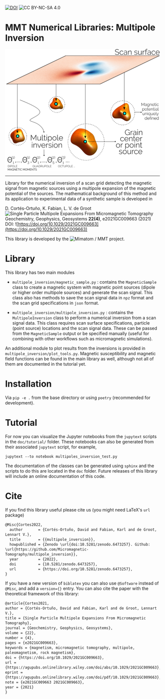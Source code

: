 [![DOI](https://zenodo.org/badge/DOI/10.5281/zenodo.6473257.svg)](https://doi.org/10.5281/zenodo.6473257)
![CC BY-NC-SA 4.0][cc-by-nc-sa-shield]

[cc-by-nc-sa-shield]: https://img.shields.io/badge/License-CC%20BY--NC--SA%204.0-lightgrey.svg

# MMT Numerical Libraries: Multipole Inversion

![](doc/images/multipoles.png)

---

Library for the numerical inversion of a scan grid detecting the magnetic
signal from magnetic sources using a multipole expansion of the magnetic
potential of the sources. The mathematical background of this method and its
application to experimental data of a synthetic sample is developed in

D. Cortés-Ortuño, K. Fabian, L. V. de Groot
![Single Particle Multipole Expansions From Micromagnetic Tomography](https://agupubs.onlinelibrary.wiley.com/doi/abs/10.1029/2021GC009663)
Geochemistry, Geophysics, Geosystems **22(4)**, e2021GC009663 (2021)
DOI: ![https://doi.org/10.1029/2021GC009663](https://doi.org/10.1029/2021GC009663)

This library is developed by the ![Mimatom / MMT](https://mimatom.org/) project.

# Library

This library has two main modules

- `multipole_inversion/magnetic_sample.py` : contains the `MagneticSample`
  class to create a magnetic system with magnetic point sources (dipole or
  higher order multipole sources) and generate the scan signal. This class also
  has methods to save the scan signal data in `npz` format and the scan grid
  specifications in `json` format.

- `multipole_inversion/multipole_inversion.py` : contains the
  `MultipoleInversion` class to perform a numerical inversion from a scan
  signal data. This class requires scan surface specifications, particle (point
  source) locations and the scan signal data. These can be passed from the
  `MagneticSample` output or be specified manually (useful for combining with
  other workflows such as micromagnetic simulations).

An additional module to plot results from the inversions is provided in
`multipole_inversion/plot_tools.py`. Magnetic susceptibility and magnetic field
functions can be found in the main library as well, although not all of them
are documented in the tutorial yet.

# Installation

Via `pip -e .` from the base directory or using `poetry` (recommended for
development).

# Tutorial

For now you can visualize the Jupyter notebooks from the `jupytext` scripts in
the `doc/tutorial/` folder. These notebooks can also be generated from their associated `jupytext` script, for example,

```
jupytext --to notebook multipoles_inversion_test.py 
```

The documentation of the classes can be generated using `sphinx` and the
scripts to do this are located in the `doc` folder. Future releases of this
library will include an online documentation of this code.

# Cite

If you find this library useful please cite us (you might need LaTeX's
`url` package)

    @Misc{Cortes2022,
      author       = {Cortés-Ortuño, David and Fabian, Karl and de Groot, Lennart V.},
      title        = {{multipole_inversion}},
      howpublished = {Zenodo \url{doi:10.5281/zenodo.6473257}. Github: \url{https://github.com/Micromagnetic-Tomography/multipole_inversion}},
      year         = {2022},
      doi          = {10.5281/zenodo.6473257},
      url          = {https://doi.org/10.5281/zenodo.6473257},
    }

If you have a new version of `biblatex` you can also use `@Software` instead of 
`@Misc`, and add a `version={}` entry. You can also cite the paper with the
theoretical framework of this library:


    @article{Cortes2021,
    author = {Cortés-Ortuño, David and Fabian, Karl and de Groot, Lennart V.},
    title = {Single Particle Multipole Expansions From Micromagnetic Tomography},
    journal = {Geochemistry, Geophysics, Geosystems},
    volume = {22},
    number = {4},
    pages = {e2021GC009663},
    keywords = {magnetism, micromagnetic tomography, multipole, paleomagnetism, rock magnetism},
    doi = {https://doi.org/10.1029/2021GC009663},
    url = {https://agupubs.onlinelibrary.wiley.com/doi/abs/10.1029/2021GC009663},
    eprint = {https://agupubs.onlinelibrary.wiley.com/doi/pdf/10.1029/2021GC009663},
    note = {e2021GC009663 2021GC009663},
    year = {2021}
    }
